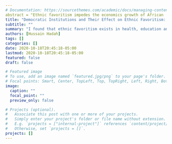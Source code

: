 ```yaml
---
# Documentation: https://sourcethemes.com/academic/docs/managing-content/
abstract = "Ethnic favoritism impedes the economics growth of African  country. This paper investigates the existence of ethnic favoritism in 21 sub-Saharan African countries. It also examines whether democratic institutions, through checks and balances, affect ethnic favoritism. Using the Demographic and Health surveys (DHS) from 21 African countries, and in line with the literature on ethnic favoritism, I found that ethnic favoritism exists in education, electrification, wealth, and infant mortality. I also found that democratic institutions curb ethnic favoritism."
title: "Democratic Institutions and Their Effect on Ethnic Favoritism: Evidence from Sub Saharan Africa"
subtitle: ""
summary: "I found that ethnic favoritism exists in health, education and wealth. I also found strong evidence suggesting that democratic institutions curb a leader's ability to favor their own ethnic group."
authors: [Hussain Hadah]
tags: []
categories: []
date: 2020-10-18T20:45:18-05:00
lastmod: 2020-10-18T20:45:18-05:00
featured: false
draft: false

# Featured image
# To use, add an image named `featured.jpg/png` to your page's folder.
# Focal points: Smart, Center, TopLeft, Top, TopRight, Left, Right, BottomLeft, Bottom, BottomRight.
image:
  caption: ""
  focal_point: ""
  preview_only: false

# Projects (optional).
#   Associate this post with one or more of your projects.
#   Simply enter your project's folder or file name without extension.
#   E.g. `projects = ["internal-project"]` references `content/project/deep-learning/index.md`.
#   Otherwise, set `projects = []`.
projects: []
---
```


